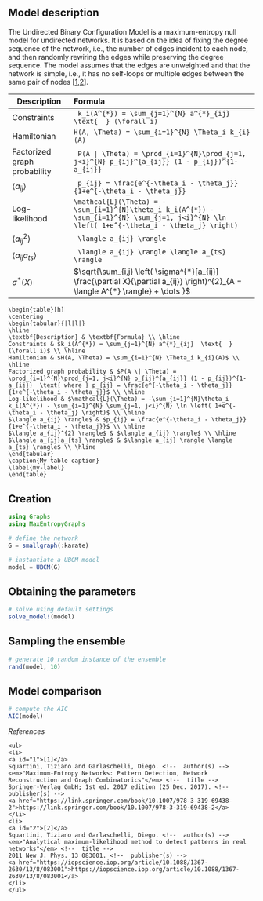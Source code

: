 ## Model description
The Undirected Binary Configuration Model is a maximum-entropy null model for undirected networks. It is based on the idea of fixing the degree sequence of the network, i.e., the number of edges incident to each node, and then randomly rewiring the edges while preserving the degree sequence. The model assumes that the edges are unweighted and that the network is simple, i.e., it has no self-loops or multiple edges between the same pair of nodes [[1](#1),[2](#2)]. 

| Description                   | Formula |
| --------------------------    | :-------------------------------------------------------------------------------- |
| Constraints                   | `` k_i(A^{*}) = \sum_{j=1}^{N} a^{*}_{ij}  \text{  } (\forall i)`` |
| Hamiltonian                   | `` H(A, \Theta) = \sum_{i=1}^{N} \Theta_i k_{i}(A) `` |
| Factorized graph probability  | `` P(A \| \Theta) = \prod_{i=1}^{N}\prod_{j=1, j<i}^{N} p_{ij}^{a_{ij}} (1 - p_{ij})^{1-a_{ij}}``  |
| $\langle a_{ij} \rangle$      | `` p_{ij} = \frac{e^{-\theta_i - \theta_j}}{1+e^{-\theta_i - \theta_j}}`` |
| Log-likelihood                | `` \mathcal{L}(\Theta) = -\sum_{i=1}^{N}\theta_i k_i(A^{*}) - \sum_{i=1}^{N} \sum_{j=1, j<i}^{N} \ln \left( 1+e^{-\theta_i - \theta_j} \right) ``|
| $\langle a_{ij}^{2} \rangle$  | `` \langle a_{ij} \rangle`` |
| $\langle a_{ij}a_{ts} \rangle$| `` \langle a_{ij} \rangle \langle a_{ts} \rangle`` |
| $\sigma^{*}(X)$               | $\sqrt{\sum_{i,j} \left( \sigma^{*}[a_{ij}] \frac{\partial X}{\partial a_{ij}}  \right)^{2}_{A = \langle A^{*} \rangle} + \dots }$                                                    |


```@raw latex
\begin{table}[h]
\centering
\begin{tabular}{|l|l|}
\hline
\textbf{Description} & \textbf{Formula} \\ \hline
Constraints & $k_i(A^{*}) = \sum_{j=1}^{N} a^{*}_{ij}  \text{  } (\forall i)$ \\ \hline
Hamiltonian & $H(A, \Theta) = \sum_{i=1}^{N} \Theta_i k_{i}(A)$ \\ \hline
Factorized graph probability & $P(A \| \Theta) = \prod_{i=1}^{N}\prod_{j=1, j<i}^{N} p_{ij}^{a_{ij}} (1 - p_{ij})^{1-a_{ij}}  \text{ where } p_{ij} = \frac{e^{-\theta_i - \theta_j}}{1+e^{-\theta_i - \theta_j}}$ \\ \hline
Log-likelihood & $\mathcal{L}(\Theta) = -\sum_{i=1}^{N}\theta_i k_i(A^{*}) - \sum_{i=1}^{N} \sum_{j=1, j<i}^{N} \ln \left( 1+e^{-\theta_i - \theta_j} \right)$ \\ \hline
$\langle a_{ij} \rangle$ & $p_{ij} = \frac{e^{-\theta_i - \theta_j}}{1+e^{-\theta_i - \theta_j}}$ \\ \hline
$\langle a_{ij}^{2} \rangle$ & $\langle a_{ij} \rangle$ \\ \hline
$\langle a_{ij}a_{ts} \rangle$ & $\langle a_{ij} \rangle \langle a_{ts} \rangle$ \\ \hline
\end{tabular}
\caption{My table caption}
\label{my-label}
\end{table}

```
## Creation
```julia
using Graphs
using MaxEntropyGraphs

# define the network
G = smallgraph(:karate)

# instantiate a UBCM model
model = UBCM(G)
```

## Obtaining the parameters
```julia
# solve using default settings
solve_model!(model)
```

## Sampling the ensemble
```julia
# generate 10 random instance of the ensemble
rand(model, 10)
```

## Model comparison
```julia
# compute the AIC  
AIC(model)
```

_References_

```@raw html
<ul>
<li>
<a id="1">[1]</a> 
Squartini, Tiziano and Garlaschelli, Diego. <!--  author(s) --> 
<em>"Maximum-Entropy Networks: Pattern Detection, Network Reconstruction and Graph Combinatorics"</em> <!--  title --> 
Springer-Verlag GmbH; 1st ed. 2017 edition (25 Dec. 2017). <!--  publisher(s) --> 
<a href="https://link.springer.com/book/10.1007/978-3-319-69438-2">https://link.springer.com/book/10.1007/978-3-319-69438-2</a>
</li>
<li>
<a id="2">[2]</a> 
Squartini, Tiziano and Garlaschelli, Diego. <!--  author(s) --> 
<em>"Analytical maximum-likelihood method to detect patterns in real networks"</em> <!--  title --> 
2011 New J. Phys. 13 083001. <!--  publisher(s) --> 
<a href="https://iopscience.iop.org/article/10.1088/1367-2630/13/8/083001">https://iopscience.iop.org/article/10.1088/1367-2630/13/8/083001</a>
</li>
</ul>
```

